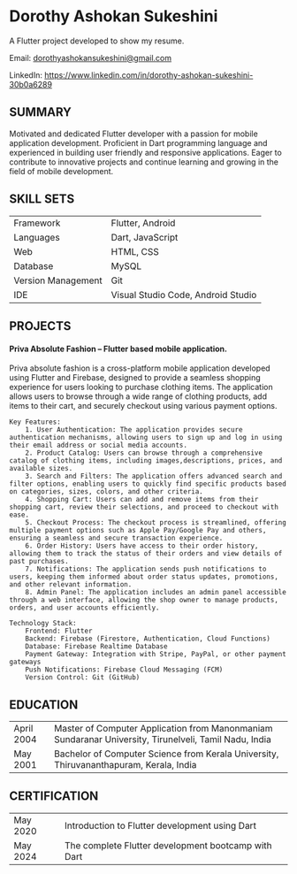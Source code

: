 # Dorothy Ashokan Sukeshini

A Flutter project developed to show my resume.

Email: dorothyashokansukeshini@gmail.com

LinkedIn: https://www.linkedin.com/in/dorothy-ashokan-sukeshini-30b0a6289

## SUMMARY
Motivated and dedicated Flutter developer with a passion for mobile application development. Proficient in Dart programming language and experienced in building user friendly and responsive applications. Eager to contribute to innovative projects and continue learning and growing in the field of mobile development.

## SKILL SETS
|||
|------|-----|
| Framework | Flutter, Android |
| Languages | Dart, JavaScript |
| Web | HTML, CSS |
| Database | MySQL |
| Version Management | Git |
| IDE | Visual Studio Code, Android Studio |

## PROJECTS
#### Priva Absolute Fashion – Flutter based mobile application.
Priva absolute fashion is a cross-platform mobile application developed using Flutter and Firebase, designed to provide a seamless shopping experience for users looking to purchase clothing items. The application allows users to browse through a wide range of clothing products, add items to their cart, and securely checkout using various payment options.

    Key Features:
        1. User Authentication: The application provides secure authentication mechanisms, allowing users to sign up and log in using their email address or social media accounts.
        2. Product Catalog: Users can browse through a comprehensive catalog of clothing items, including images,descriptions, prices, and available sizes.
        3. Search and Filters: The application offers advanced search and filter options, enabling users to quickly find specific products based on categories, sizes, colors, and other criteria.
        4. Shopping Cart: Users can add and remove items from their shopping cart, review their selections, and proceed to checkout with ease.
        5. Checkout Process: The checkout process is streamlined, offering multiple payment options such as Apple Pay/Google Pay and others, ensuring a seamless and secure transaction experience.
        6. Order History: Users have access to their order history, allowing them to track the status of their orders and view details of past purchases.
        7. Notifications: The application sends push notifications to users, keeping them informed about order status updates, promotions, and other relevant information.
        8. Admin Panel: The application includes an admin panel accessible through a web interface, allowing the shop owner to manage products, orders, and user accounts efficiently.
    
    Technology Stack:
        Frontend: Flutter
        Backend: Firebase (Firestore, Authentication, Cloud Functions)
        Database: Firebase Realtime Database
        Payment Gateway: Integration with Stripe, PayPal, or other payment gateways
        Push Notifications: Firebase Cloud Messaging (FCM)
        Version Control: Git (GitHub)
## EDUCATION
|||
|--|--|
| April 2004 | Master of Computer Application from Manonmaniam Sundaranar University, Tirunelveli, Tamil Nadu, India |
| May 2001 | Bachelor of Computer Science from Kerala University, Thiruvananthapuram, Kerala, India |
## CERTIFICATION
|||
|--|--|
| May 2020 | Introduction to Flutter development using Dart |
| May 2024 | The complete Flutter development bootcamp with Dart |


